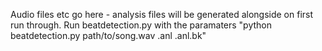 Audio files etc go here - analysis files will be generated alongside on first run through. Run beatdetection.py with the paramaters "python beatdetection.py path/to/song.wav .anl .anl.bk"
